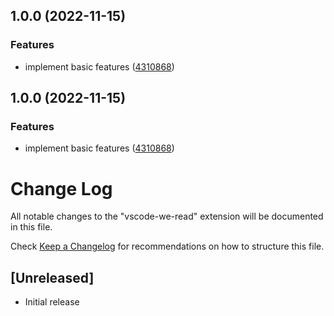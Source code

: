 ## 1.0.0 (2022-11-15)


### Features

* implement basic features ([4310868](https://github.com/manlao/vscode-we-read/commit/431086802bfea91bcc784f7d0d443222ed920f17))

## 1.0.0 (2022-11-15)


### Features

* implement basic features ([4310868](https://github.com/manlao/vscode-we-read/commit/431086802bfea91bcc784f7d0d443222ed920f17))

# Change Log

All notable changes to the "vscode-we-read" extension will be documented in this file.

Check [Keep a Changelog](http://keepachangelog.com/) for recommendations on how to structure this file.

## [Unreleased]

- Initial release
